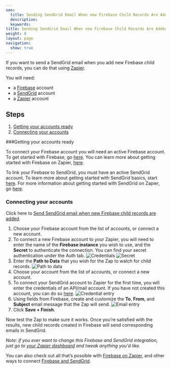 ```yaml
---
seo:
  title: Sending SendGrid Email When new Firebase Child Records Are Added
  description:
  keywords:
title: Sending SendGrid Email When new Firebase Child Records Are Added
weight: 0
layout: page
navigation:
  show: true
---
```


If you want to send a SendGrid email when you add new Firebase child records, you can do that using [Zapier](http://zapier.com).

You will need:

* a [Firebase](http://www.firebase.com) account
* a [SendGrid](http://sendgrid.com) account
* a [Zapier](http://zapier.com) account

## Steps

1. [Getting your accounts ready](#ready)
2. [Connecting your accounts](#connect)

###<a name=”ready>Getting your accounts ready</a>


To connect your Firebase account you will need an active Firebase account. To get started with Firebase, go [here](https://www.firebase.com/tutorial/). You can learn more about getting started with Firebase on Zapier, [here](https://zapier.com/help/firebase/#how-get-started-firebase).

To link your Firebase to SendGrid, you must have an active SendGrid account. To learn more about getting started with SendGrid basics, start [here](https://sendgrid.com/docs/index.html). For more information about getting started with SendGrid on Zapier, go [here](https://zapier.com/help/sendgrid/#how-get-started-sendgrid).

### <a name="connect">Connecting your accounts</a>

Click here to [Send SendGrid email when new Firebase child records are added](https://zapier.com/zapbook/zaps/3291/send-emails-with-sendgrid-when-new-firebase-child-records-are-added/).

1. Choose your Firebase account from the list of accounts, or connect a new account.
2. To connect a new Firebase account to your Zapier, you will need to enter the name of the **Firebase instance** you wish to use, and the **Secret** to authenticate the connection. You can find your secret authentication under the Auth tab.
![Credentials](https://api.monosnap.com/rpc/file/download?id=mHKxFy2GGk7HAi3GiaWCjnlHFL5AwM)
![Secret](https://api.monosnap.com/rpc/file/download?id=qgDlpkBImMfmQgb8TeQCQEZXNK0wnc)
3. Enter the **Path to Data** that you wish for the Zap to watch for child records.
![Path to data](https://api.monosnap.com/rpc/file/download?id=ftCyfZYQCYwIxgDZ7m61vK9wcdU2F3)
4. Choose your  account from the list of accounts, or connect a new account.
5.  To connect your SendGrid account to Zapier for the first time, you will enter the credentials of an API/mail account. If you have not created this account, you can do so [here](https://sendgrid.com/credentials).
![Credential entry](https://api.monosnap.com/rpc/file/download?id=gAajRq9wMKNTN4HyEKzAMosD71ifb8)
6. Using fields from Firebase, create and customize the **To**, **From**, and **Subject** email message that the Zap will send.
![Email entry](https://api.monosnap.com/rpc/file/download?id=z8bVdXOXSPszyLTNfBf0lhSYrPMlcP)
7. Click **Save + Finish**.

Now test the Zap to make sure it works. Once you’re satisfied with the results, new child records created in Firebase will send corresponding emails in SendGrid.

*Note: if you ever want to change this Firebase and SendGrid integration, just go to [your Zapier dashboard](https://zapier.com/app/dashboard) and tweak anything you'd like.*

You can also check out all that’s possible with [Firebase on Zapier](https://zapier.com/zapbook/firebase/), and other ways to connect [Firebase and SendGrid](https://zapier.com/zapbook/firebase/sendgrid).
